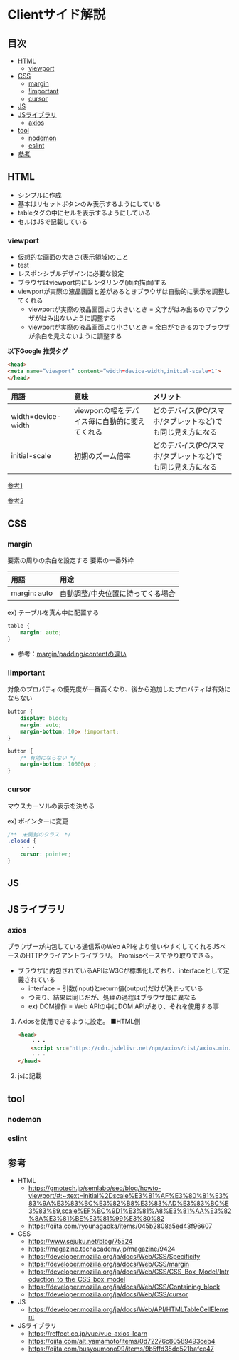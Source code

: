<!-- omit in toc -->
# Clientサイド解説

<!-- omit in toc -->
## 目次
- [HTML](#html)
  - [viewport](#viewport)
- [CSS](#css)
  - [margin](#margin)
  - [!important](#important)
  - [cursor](#cursor)
- [JS](#js)
- [JSライブラリ](#jsライブラリ)
  - [axios](#axios)
- [tool](#tool)
  - [nodemon](#nodemon)
  - [eslint](#eslint)
- [参考](#参考)

## HTML

- シンプルに作成
- 基本はリセットボタンのみ表示するようにしている
- tableタグの中にセルを表示するようにしている
- セルはJSで記載している

### viewport

- 仮想的な画面の大きさ(表示領域)のこと
- test
- レスポンシブルデザインに必要な設定
- ブラウザはviewport内にレンダリング(画面描画)する
- viewportが実際の液晶画面と差があるときブラウザは自動的に表示を調整してくれる
  - viewportが実際の液晶画面より大きいとき = 文字がはみ出るのでブラウザがはみ出ないように調整する
  - viewportが実際の液晶画面より小さいとき = 余白ができるのでブラウザが余白を見えないように調整する


**以下Google 推奨タグ**

```html
<head>
<meta name=”viewport” content=”width=device-width,initial-scale=1″>
</head>
```

| 用語               | 意味                                           | メリット                                                   |
| :----------------- | :--------------------------------------------- | :--------------------------------------------------------- |
| width=device-width | viewportの幅をデバイス毎に自動的に変えてくれる | どのデバイス(PC/スマホ/タブレットなど)でも同じ見え方になる |
| initial-scale      | 初期のズーム倍率                               | どのデバイス(PC/スマホ/タブレットなど)でも同じ見え方になる |

[参考1](https://gmotech.jp/semlabo/seo/blog/howto-viewport/#:~:text=initial%2Dscale%E3%81%AF%E3%80%81%E3%83%9A%E3%83%BC%E3%82%B8%E3%83%AD%E3%83%BC%E3%83%89,scale%EF%BC%9D1%E3%81%A8%E3%81%AA%E3%82%8A%E3%81%BE%E3%81%99%E3%80%82)

[参考2](https://qiita.com/ryounagaoka/items/045b2808a5ed43f96607)

## CSS


### margin

要素の周りの余白を設定する
要素の一番外枠

| 用語         | 用途                              |
| :----------- | :-------------------------------- |
| margin: auto | 自動調整/中央位置に持ってくる場合 |

ex) テーブルを真ん中に配置する

```css
table {
    margin: auto;
}
```
- 参考：[margin/padding/contentの違い](https://developer.mozilla.org/ja/docs/Web/CSS/Containing_block)

### !important

対象のプロパティの優先度が一番高くなり、後から追加したプロパティは有効にならない

```css
button {
    display: block;
    margin: auto;
    margin-bottom: 10px !important;
}

button {
    /* 有効にならない */
    margin-bottom: 10000px ;
}

```


### cursor

マウスカーソルの表示を決める

ex) ポインターに変更
```css
/**　未開封のクラス　*/
.closed {
    ・・・
    cursor: pointer;
}

```
## JS


## JSライブラリ

### axios

ブラウザーが内包している通信系のWeb APIをより使いやすくしてくれるJSベースのHTTPクライアントライブラリ。
Promiseベースでやり取りできる。
- ブラウザに内包されているAPIはW3Cが標準化しており、interfaceとして定義されている
  - interface = 引数(input)とreturn値(output)だけが決まっている
  - つまり、結果は同じだが、処理の過程はブラウザ毎に異なる
  - ex) DOM操作 = Web APIの中にDOM APIがあり、それを使用する事


1. Axiosを使用できるように設定。
    ■HTML側
    ```html
    <head>
        ・・・
        <script src="https://cdn.jsdelivr.net/npm/axios/dist/axios.min.js"></script>
        ・・・
    </head>
    ```
2. jsに記載


## tool

### nodemon

### eslint


## 参考

- HTML
  - https://gmotech.jp/semlabo/seo/blog/howto-viewport/#:~:text=initial%2Dscale%E3%81%AF%E3%80%81%E3%83%9A%E3%83%BC%E3%82%B8%E3%83%AD%E3%83%BC%E3%83%89,scale%EF%BC%9D1%E3%81%A8%E3%81%AA%E3%82%8A%E3%81%BE%E3%81%99%E3%80%82
  - https://qiita.com/ryounagaoka/items/045b2808a5ed43f96607
- CSS
  - https://www.sejuku.net/blog/75524
  - https://magazine.techacademy.jp/magazine/9424
  - https://developer.mozilla.org/ja/docs/Web/CSS/Specificity
  - https://developer.mozilla.org/ja/docs/Web/CSS/margin
  - https://developer.mozilla.org/ja/docs/Web/CSS/CSS_Box_Model/Introduction_to_the_CSS_box_model
  - https://developer.mozilla.org/ja/docs/Web/CSS/Containing_block
  - https://developer.mozilla.org/ja/docs/Web/CSS/cursor
- JS
  - https://developer.mozilla.org/ja/docs/Web/API/HTMLTableCellElement
- JSライブラリ
  - https://reffect.co.jp/vue/vue-axios-learn
  - https://qiita.com/alt_yamamoto/items/0d72276c80589493ceb4
  - https://qiita.com/busyoumono99/items/9b5ffd35dd521bafce47
